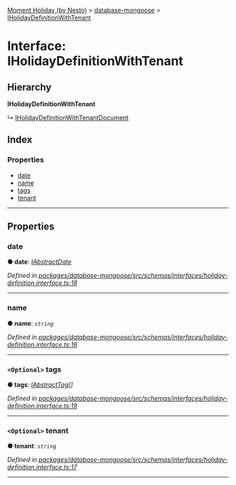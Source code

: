 [Moment Holiday (by Nesto)](../README.md) > [database-mongoose](../modules/database_mongoose.md) > [IHolidayDefinitionWithTenant](../interfaces/database_mongoose.iholidaydefinitionwithtenant.md)

# Interface: IHolidayDefinitionWithTenant

## Hierarchy

**IHolidayDefinitionWithTenant**

↳  [IHolidayDefinitionWithTenantDocument](database_mongoose.iholidaydefinitionwithtenantdocument.md)

## Index

### Properties

* [date](database_mongoose.iholidaydefinitionwithtenant.md#date)
* [name](database_mongoose.iholidaydefinitionwithtenant.md#name)
* [tags](database_mongoose.iholidaydefinitionwithtenant.md#tags)
* [tenant](database_mongoose.iholidaydefinitionwithtenant.md#tenant)

---

## Properties

<a id="date"></a>

###  date

**● date**: *[IAbstractDate](database_mongoose.iabstractdate.md)*

*Defined in [packages/database-mongoose/src/schemas/interfaces/holiday-definition.interface.ts:18](https://github.com/nesto-software/moment-holiday/blob/72ce1a6/packages/database-mongoose/src/schemas/interfaces/holiday-definition.interface.ts#L18)*

___
<a id="name"></a>

###  name

**● name**: *`string`*

*Defined in [packages/database-mongoose/src/schemas/interfaces/holiday-definition.interface.ts:16](https://github.com/nesto-software/moment-holiday/blob/72ce1a6/packages/database-mongoose/src/schemas/interfaces/holiday-definition.interface.ts#L16)*

___
<a id="tags"></a>

### `<Optional>` tags

**● tags**: *[IAbstractTag](database_mongoose.iabstracttag.md)[]*

*Defined in [packages/database-mongoose/src/schemas/interfaces/holiday-definition.interface.ts:19](https://github.com/nesto-software/moment-holiday/blob/72ce1a6/packages/database-mongoose/src/schemas/interfaces/holiday-definition.interface.ts#L19)*

___
<a id="tenant"></a>

### `<Optional>` tenant

**● tenant**: *`string`*

*Defined in [packages/database-mongoose/src/schemas/interfaces/holiday-definition.interface.ts:17](https://github.com/nesto-software/moment-holiday/blob/72ce1a6/packages/database-mongoose/src/schemas/interfaces/holiday-definition.interface.ts#L17)*

___

